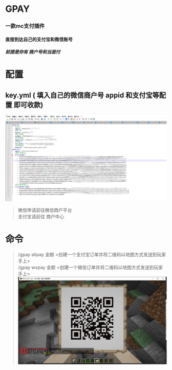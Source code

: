 # GPAY
### 一款mc支付插件
#### 直接到达自己的支付宝和微信账号 
##### 前提是你有 商户号和当面付

# 配置
## key.yml ( 填入自己的微信商户号 appid 和支付宝等配置 即可收款)
![](key.png)

> 微信申请前往微信商户平台<br>
> 支付宝请前往 商户中心

# 命令
> /gpay alipay 金额 <创建一个支付宝订单并将二维码以地图方式发送到玩家手上><br>
> /gpay wxpay 金额 <创建一个微信订单并将二维码以地图方式发送到玩家手上>
![](pay.png)